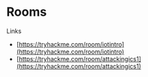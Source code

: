 # Rooms

Links
- [https://tryhackme.com/room/iotintro](https://tryhackme.com/room/iotintro)
- [https://tryhackme.com/room/attackingics1](https://tryhackme.com/room/attackingics1)
